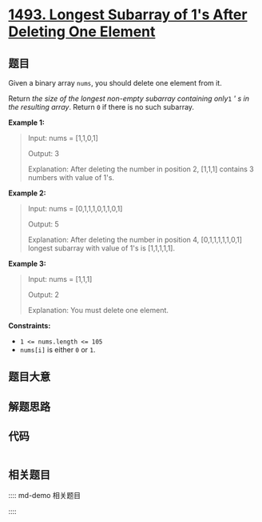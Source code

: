 # [1493. Longest Subarray of 1's After Deleting One Element](https://leetcode.com/problems/longest-subarray-of-1s-after-deleting-one-element/)

## 题目

Given a binary array `nums`, you should delete one element from it.

Return _the size of the longest non-empty subarray containing only_`1` _' s in
the resulting array_. Return `0` if there is no such subarray.



**Example 1:**

> Input: nums = [1,1,0,1]
> 
> Output: 3
> 
> Explanation: After deleting the number in position 2, [1,1,1] contains 3 numbers with value of 1's.

**Example 2:**

> Input: nums = [0,1,1,1,0,1,1,0,1]
> 
> Output: 5
> 
> Explanation: After deleting the number in position 4, [0,1,1,1,1,1,0,1] longest subarray with value of 1's is [1,1,1,1,1].

**Example 3:**

> Input: nums = [1,1,1]
> 
> Output: 2
> 
> Explanation: You must delete one element.

**Constraints:**

  * `1 <= nums.length <= 105`
  * `nums[i]` is either `0` or `1`.


## 题目大意

## 解题思路

## 代码

```javascript

```

## 相关题目

:::: md-demo 相关题目

::::
